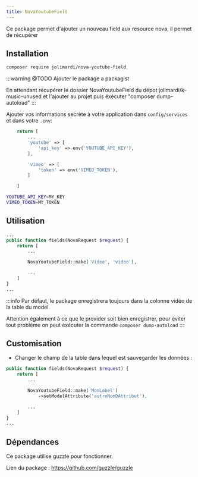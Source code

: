 ```yaml
---
title: NovaYoutubeField
--- 
```


Ce package permet d'ajouter un nouveau field aux resource nova, il permet de récupérer 

## Installation 

```bash title='console'
composer require jolimardi/nova-youtube-field
```

:::warning
@TODO Ajouter le package a packagist

En attendant récupérer le dossier NovaYoutubeField du dépot jolimardi/k-music-unused et l'ajouter au projet puis éxécuter "composer dump-autoload"
:::

Ajouter vos informations secrète à votre application dans `config/services` et dans votre `.env`: 

```php title='config/services.php'
    return [
        ...
        'youtube' => [
            'api_key' => env('YOUTUBE_API_KEY'),
        ],

        'vimeo' => [
            'token' => env('VIMEO_TOKEN'),
        ]

    ]
```
```bash title='.env'
YOUTUBE_API_KEY=MY_KEY
VIMEO_TOKEN=MY_TOKEN
```

## Utilisation 

```php title='app/Nova/MaResource.php'
...
public function fields(NovaRequest $request) {
    return [
        ...

        NovaYoutubeField::make('Video', 'video'),

        ...
    ]
}
...
```

:::info
Par défaut, le package enregistrera toujours dans la colonne vidéo de la table du model.

Attention également à ce que le provider soit bien enregistrer, pour éviter tout problème on peut éxécuter la commande `composer dump-autoload`
:::

## Customisation 

- Changer le champ de la table dans lequel est sauvegarder les données : 

```php title='app/Nova/MaResource.php'
public function fields(NovaRequest $request) {
    return [
        ...

        NovaYoutubeField::make('MonLabel')
            ->setModelAttribute('autreNomDAttribut'),

        ...
    ]
}
...
```

## Dépendances 

Ce package utilise guzzle pour fonctionner. 

Lien du package : https://github.com/guzzle/guzzle
